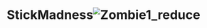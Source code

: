 # StickMadness![Zombie1_reduce](https://user-images.githubusercontent.com/47734158/218519810-0a054d61-3de3-4780-bf95-b5f342e8df17.gif)

